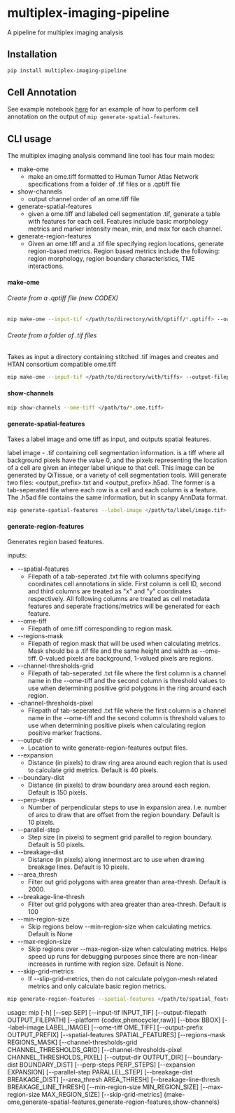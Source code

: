 # multiplex-imaging-pipeline

A pipeline for multiplex imaging analysis



## Installation

```bash
pip install multiplex-imaging-pipeline
```

## Cell Annotation

See example notebook [here](https://github.com/estorrs/multiplex-imaging-pipeline/blob/main/notebooks/cell_annotation_example.ipynb) for an example of how to perform cell annotation on the output of `mip generate-spatial-features`. 

## CLI usage

The multiplex imaging analysis command line tool has four main modes:
+ make-ome
  + make an ome.tiff formatted to Human Tumor Atlas Network specifications from a folder of .tif files or a .qptiff file
+ show-channels
  + output channel order of an ome.tiff file
+ generate-spatial-features
  + given a ome.tiff and labeled cell segmentation .tif, generate a table with features for each cell. Features include basic morphology metrics and marker intensity mean, min, and max for each channel.
+ generate-region-features
  + Given an ome.tiff and a .tif file specifying region locations, generate region-based metrics. Region based metrics include the following: region morphology, region boundary characteristics, TME interactions.

#### make-ome

###### Create from a .qptiff file (new CODEX)

```bash
mip make-ome --input-tif </path/to/directory/with/qptiff/*.qptiff> --output-filepath </path/to/output.ome.tiff>
```

###### Create from a folder of .tif files

Takes as input a directory containing stitched .tif images and creates and HTAN consortium compatible ome.tiff

```bash
mip make-ome --input-tif </path/to/directory/with/tiffs> --output-filepath </path/to/output.ome.tiff> --platform raw
```

#### show-channels

```bash
mip show-channels --ome-tiff </path/to/*.ome.tiff>
```

#### generate-spatial-features

Takes a label image and ome.tiff as input, and outputs spatial features.

label image - .tif containing cell segmentation information. is a tiff where all background pixels have the value 0, and the pixels representing the location of a cell are given an integer label unique to that cell. This image can be generated by QiTissue, or a variety of cell segmentation tools. Will generate two files: <output_prefix>.txt and <output_prefix>.h5ad. The former is a tab-seperated file where each row is a cell and each column is a feature. The .h5ad file contains the same information, but in scanpy AnnData format.

```bash
mip generate-spatial-features --label-image </path/to/label/image.tif> --ome-tiff </path/to/*.ome.tiff> --output-prefix </path/to/output/directory/prefix>
```

#### generate-region-features

Generates region based features.

inputs:
+ --spatial-features
  + Filepath of a tab-seperated .txt file with columns specifying coordinates cell annotations in slide. First column is cell ID, second and third columns are treated as "x" and "y" coordinates respectively. All following columns are treated as cell metadata features and seperate fractions/metrics will be generated for each feature.
+ --ome-tiff
  + Filepath of ome.tiff corresponding to region mask.
+ --regions-mask
  + Filepath of region mask that will be used when calculating metrics. Mask should be a .tif file and the same height and width as --ome-tiff. 0-valued pixels are background, 1-valued pixels are regions.
+ --channel-thresholds-grid
  + Filepath of tab-seperated .txt file where the first column is a channel name in the --ome-tiff and the second column is threshold values to use when determining positive grid polygons in the ring around each region.
+ -channel-thresholds-pixel
  + Filepath of tab-seperated .txt file where the first column is a channel name in the --ome-tiff and the second column is threshold values to use when determining positive pixels when calculating region positive marker fractions.
+ --output-dir
  + Location to write generate-region-features output files.
+ --expansion
  + Distance (in pixels) to draw ring area around each region that is used to calculate grid metrics. Default is 40 pixels.
+ --boundary-dist
  + Distance (in pixels) to draw boundary area around each region. Default is 150 pixels.
+ --perp-steps
  + Number of perpendicular steps to use in expansion area. I.e. number of arcs to draw that are offset from the region boundary. Default is 10 pixels.
+ --parallel-step
  + Step size (in pixels) to segment grid parallel to region boundary. Default is 50 pixels.
+ --breakage-dist
  + Distance (in pixels) along innermost arc to use when drawing breakage lines. Default is 10 pixels.
+ --area_thresh
  + Filter out grid polygons with area greater than area-thresh. Default is 2000.
+ --breakage-line-thresh
  + Filter out grid polygons with area greater than area-thresh. Default is 100
+ --min-region-size
  + Skip regions below --min-region-size when calculating metrics. Default is None
+ --max-region-size
  + Skip regions over --max-region-size when calculating metrics. Helps speed up runs for debugging purposes since there are non-linear increases in runtime with region size. Default is None.
+ --skip-grid-metrics
  + If --slip-grid-metrics, then do not calculate polygon-mesh related metrics and only calculate basic region metrics.

```bash
mip generate-region-features --spatial-features </path/to/spatial_features/*.txt> --ome-tiff </path/to/*.ome.tiff> --region-mask </path/to/region_mask/*.tif> --channel-thresholds-grid </path/to/channel_thresholds_grid/*.txt> --channel-thresholds-pixel </path/to/channel_thresholds_pixel/*.txt> --output-dir </path/to/output/dir>
```

usage: mip [-h] [--sep SEP] [--input-tif INPUT_TIF] [--output-filepath OUTPUT_FILEPATH] [--platform {codex,phenocycler,raw}] [--bbox BBOX] [--label-image LABEL_IMAGE] [--ome-tiff OME_TIFF] [--output-prefix OUTPUT_PREFIX] [--spatial-features SPATIAL_FEATURES] [--regions-mask REGIONS_MASK] [--channel-thresholds-grid CHANNEL_THRESHOLDS_GRID] [--channel-thresholds-pixel CHANNEL_THRESHOLDS_PIXEL] [--output-dir OUTPUT_DIR] [--boundary-dist BOUNDARY_DIST] [--perp-steps PERP_STEPS] [--expansion EXPANSION] [--parallel-step PARALLEL_STEP] [--breakage-dist BREAKAGE_DIST] [--area_thresh AREA_THRESH] [--breakage-line-thresh BREAKAGE_LINE_THRESH] [--min-region-size MIN_REGION_SIZE] [--max-region-size MAX_REGION_SIZE] [--skip-grid-metrics]
{make-ome,generate-spatial-features,generate-region-features,show-channels}
